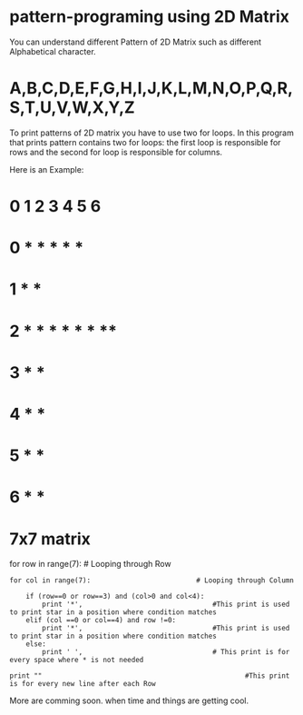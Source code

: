 # pattern-programing using 2D Matrix

You can understand different Pattern of 2D Matrix such as different Alphabetical character.

# A,B,C,D,E,F,G,H,I,J,K,L,M,N,O,P,Q,R,S,T,U,V,W,X,Y,Z

To print  patterns of 2D matrix you have to use two for loops. In  this program that prints pattern contains two for loops: the first loop is responsible for rows and the second for loop is responsible for columns.

Here is an Example:


# 	0 1 2 3 4 5 6
# 0	  * * * * *  
# 1	*	     *
# 2	* * * * * * **
# 3	*	     *
# 4	*	     *
# 5     *            *
# 6     *            *

# 7x7 matrix

for row in range(7):                            # Looping through Row

	for col in range(7):                          # Looping through Column

		if (row==0 or row==3) and (col>0 and col<4):
			print '*',                                #This print is used to print star in a position where condition matches
		elif (col ==0 or col==4) and row !=0:
			print '*',                                #This print is used to print star in a position where condition matches
		else:
			print ' ',                                # This print is for every space where * is not needed

	print ""                                                  #This print is for every new line after each Row


More are comming soon. when time and things are getting cool.
